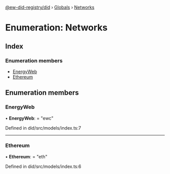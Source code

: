 [@ew-did-registry/did](../README.md) › [Globals](../globals.md) › [Networks](networks.md)

# Enumeration: Networks

## Index

### Enumeration members

* [EnergyWeb](networks.md#energyweb)
* [Ethereum](networks.md#ethereum)

## Enumeration members

###  EnergyWeb

• **EnergyWeb**: = "ewc"

Defined in did/src/models/index.ts:7

___

###  Ethereum

• **Ethereum**: = "eth"

Defined in did/src/models/index.ts:6
